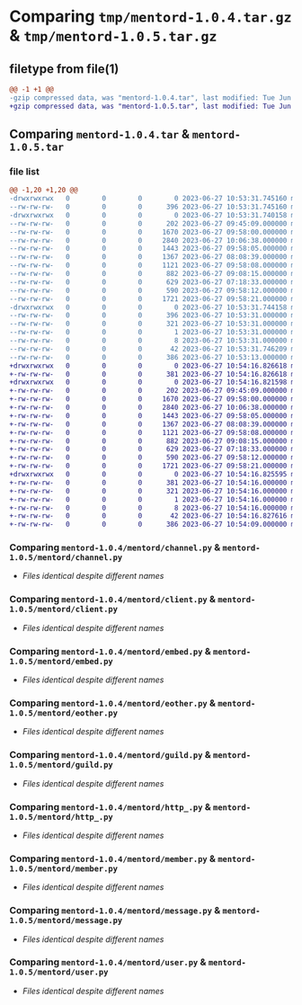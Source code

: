 # Comparing `tmp/mentord-1.0.4.tar.gz` & `tmp/mentord-1.0.5.tar.gz`

## filetype from file(1)

```diff
@@ -1 +1 @@
-gzip compressed data, was "mentord-1.0.4.tar", last modified: Tue Jun 27 10:53:31 2023, max compression
+gzip compressed data, was "mentord-1.0.5.tar", last modified: Tue Jun 27 10:54:16 2023, max compression
```

## Comparing `mentord-1.0.4.tar` & `mentord-1.0.5.tar`

### file list

```diff
@@ -1,20 +1,20 @@
-drwxrwxrwx   0        0        0        0 2023-06-27 10:53:31.745160 mentord-1.0.4/
--rw-rw-rw-   0        0        0      396 2023-06-27 10:53:31.745160 mentord-1.0.4/PKG-INFO
-drwxrwxrwx   0        0        0        0 2023-06-27 10:53:31.740158 mentord-1.0.4/mentord/
--rw-rw-rw-   0        0        0      202 2023-06-27 09:45:09.000000 mentord-1.0.4/mentord/__init__.py
--rw-rw-rw-   0        0        0     1670 2023-06-27 09:58:00.000000 mentord-1.0.4/mentord/channel.py
--rw-rw-rw-   0        0        0     2840 2023-06-27 10:06:38.000000 mentord-1.0.4/mentord/client.py
--rw-rw-rw-   0        0        0     1443 2023-06-27 09:58:05.000000 mentord-1.0.4/mentord/embed.py
--rw-rw-rw-   0        0        0     1367 2023-06-27 08:08:39.000000 mentord-1.0.4/mentord/eother.py
--rw-rw-rw-   0        0        0     1121 2023-06-27 09:58:08.000000 mentord-1.0.4/mentord/guild.py
--rw-rw-rw-   0        0        0      882 2023-06-27 09:08:15.000000 mentord-1.0.4/mentord/http_.py
--rw-rw-rw-   0        0        0      629 2023-06-27 07:18:33.000000 mentord-1.0.4/mentord/member.py
--rw-rw-rw-   0        0        0      590 2023-06-27 09:58:12.000000 mentord-1.0.4/mentord/message.py
--rw-rw-rw-   0        0        0     1721 2023-06-27 09:58:21.000000 mentord-1.0.4/mentord/user.py
-drwxrwxrwx   0        0        0        0 2023-06-27 10:53:31.744158 mentord-1.0.4/mentord.egg-info/
--rw-rw-rw-   0        0        0      396 2023-06-27 10:53:31.000000 mentord-1.0.4/mentord.egg-info/PKG-INFO
--rw-rw-rw-   0        0        0      321 2023-06-27 10:53:31.000000 mentord-1.0.4/mentord.egg-info/SOURCES.txt
--rw-rw-rw-   0        0        0        1 2023-06-27 10:53:31.000000 mentord-1.0.4/mentord.egg-info/dependency_links.txt
--rw-rw-rw-   0        0        0        8 2023-06-27 10:53:31.000000 mentord-1.0.4/mentord.egg-info/top_level.txt
--rw-rw-rw-   0        0        0       42 2023-06-27 10:53:31.746209 mentord-1.0.4/setup.cfg
--rw-rw-rw-   0        0        0      386 2023-06-27 10:53:13.000000 mentord-1.0.4/setup.py
+drwxrwxrwx   0        0        0        0 2023-06-27 10:54:16.826618 mentord-1.0.5/
+-rw-rw-rw-   0        0        0      381 2023-06-27 10:54:16.826618 mentord-1.0.5/PKG-INFO
+drwxrwxrwx   0        0        0        0 2023-06-27 10:54:16.821598 mentord-1.0.5/mentord/
+-rw-rw-rw-   0        0        0      202 2023-06-27 09:45:09.000000 mentord-1.0.5/mentord/__init__.py
+-rw-rw-rw-   0        0        0     1670 2023-06-27 09:58:00.000000 mentord-1.0.5/mentord/channel.py
+-rw-rw-rw-   0        0        0     2840 2023-06-27 10:06:38.000000 mentord-1.0.5/mentord/client.py
+-rw-rw-rw-   0        0        0     1443 2023-06-27 09:58:05.000000 mentord-1.0.5/mentord/embed.py
+-rw-rw-rw-   0        0        0     1367 2023-06-27 08:08:39.000000 mentord-1.0.5/mentord/eother.py
+-rw-rw-rw-   0        0        0     1121 2023-06-27 09:58:08.000000 mentord-1.0.5/mentord/guild.py
+-rw-rw-rw-   0        0        0      882 2023-06-27 09:08:15.000000 mentord-1.0.5/mentord/http_.py
+-rw-rw-rw-   0        0        0      629 2023-06-27 07:18:33.000000 mentord-1.0.5/mentord/member.py
+-rw-rw-rw-   0        0        0      590 2023-06-27 09:58:12.000000 mentord-1.0.5/mentord/message.py
+-rw-rw-rw-   0        0        0     1721 2023-06-27 09:58:21.000000 mentord-1.0.5/mentord/user.py
+drwxrwxrwx   0        0        0        0 2023-06-27 10:54:16.825595 mentord-1.0.5/mentord.egg-info/
+-rw-rw-rw-   0        0        0      381 2023-06-27 10:54:16.000000 mentord-1.0.5/mentord.egg-info/PKG-INFO
+-rw-rw-rw-   0        0        0      321 2023-06-27 10:54:16.000000 mentord-1.0.5/mentord.egg-info/SOURCES.txt
+-rw-rw-rw-   0        0        0        1 2023-06-27 10:54:16.000000 mentord-1.0.5/mentord.egg-info/dependency_links.txt
+-rw-rw-rw-   0        0        0        8 2023-06-27 10:54:16.000000 mentord-1.0.5/mentord.egg-info/top_level.txt
+-rw-rw-rw-   0        0        0       42 2023-06-27 10:54:16.827616 mentord-1.0.5/setup.cfg
+-rw-rw-rw-   0        0        0      386 2023-06-27 10:54:09.000000 mentord-1.0.5/setup.py
```

### Comparing `mentord-1.0.4/mentord/channel.py` & `mentord-1.0.5/mentord/channel.py`

 * *Files identical despite different names*

### Comparing `mentord-1.0.4/mentord/client.py` & `mentord-1.0.5/mentord/client.py`

 * *Files identical despite different names*

### Comparing `mentord-1.0.4/mentord/embed.py` & `mentord-1.0.5/mentord/embed.py`

 * *Files identical despite different names*

### Comparing `mentord-1.0.4/mentord/eother.py` & `mentord-1.0.5/mentord/eother.py`

 * *Files identical despite different names*

### Comparing `mentord-1.0.4/mentord/guild.py` & `mentord-1.0.5/mentord/guild.py`

 * *Files identical despite different names*

### Comparing `mentord-1.0.4/mentord/http_.py` & `mentord-1.0.5/mentord/http_.py`

 * *Files identical despite different names*

### Comparing `mentord-1.0.4/mentord/member.py` & `mentord-1.0.5/mentord/member.py`

 * *Files identical despite different names*

### Comparing `mentord-1.0.4/mentord/message.py` & `mentord-1.0.5/mentord/message.py`

 * *Files identical despite different names*

### Comparing `mentord-1.0.4/mentord/user.py` & `mentord-1.0.5/mentord/user.py`

 * *Files identical despite different names*

